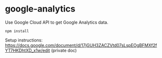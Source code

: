 # google-analytics

Use Google Cloud API to get Google Analytics data.

```
npm install
```

Setup instructions: https://docs.google.com/document/d/17jGUH3ZACZVtd07sLspEOgBFMXf2fYT7HKDhtXD_x1w/edit (private doc)
